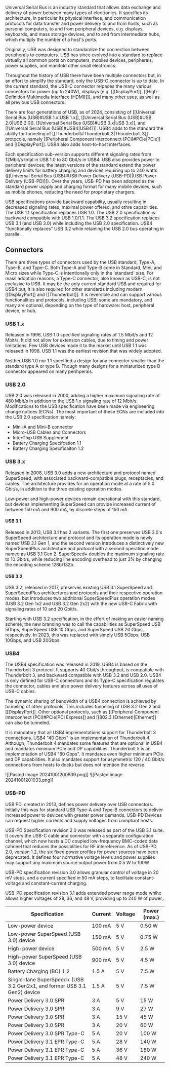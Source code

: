 
Universal Serial Bus is an industry standard that allows data exchange and delivery of power between many types of electronics. It specifies its architecture, in particular its physical interface, and communication protocols for data transfer and power delivery to and from hosts, such as personal computers, to and from peripheral devices, e.g. displays, keyboards, and mass storage devices, and to and from intermediate hubs, which multiply the number of a host's ports.

Originally, USB was designed to standardize the connection between peripherals to computers. USB has since evolved into a standard to replace virtually all common ports on computers, mobiles devices, peripherals, power supplies, and manifold other small electronics.

Throughout the history of USB there have been multiple connectors but, in an effort to simplify the standard, only the USB-C connector is up to date. In the current standard, the USB-C connector relpaces the many various connectors for power (up to 240W), displays (e.g. [[DisplayPort]], [[High-Definition Multimedia Interface (HDMI)]]), and many other uses, as well as all previous USB connectors.

There are four generations of USB, as of 2024, consisting of [[Universal Serial Bus (USB)#USB 1.x|USB 1.x]], [[Universal Serial Bus (USB)#USB 2.0|USB 2.0]], [[Universal Serial Bus (USB)#USB 3.x|USB 3.x]], and [[Universal Serial Bus (USB)#USB4|USB4]]]. USB4 adds to the standard the ability for tunneling of [[Thunderbolt#Thunderbolt 3|Thunderbolt 3]] protocols, namely [[Peripheral Component Interconnect (PCI)#PCIe|PCIe]] and [[DisplayPort]]. USB4 also adds host-to-host interfaces.

Each specification sub-version supports different signaling rates from 12Mbit/s total in USB 1.0 to 80 Gbit/s in USB4. USB also provides power to peripheral devices; the latest versions of the standard extend the power delivery limits for battery charging and devices requiring up to 240 watts ([[Universal Serial Bus (USB)#USB Power Delivery (USB-PD)|USB Power Delivery (USB-PD)]]). Over the years, USB-PD has been adopted as the standard power uspply and charging format for many mobile devices, such as mobile phones, reducing the need for proprietary chargers.

USB specifications provide backward capability, usually resulting in decreased signaling rates, maximal power offered, and othre capabilities. The USB 1.1 specification replaces USB 1.0. The USB 2.0 specification is backward compatible with USB 1.0/1.1. The USB 3.2 specification replaces USB 3.1 (and USB 3.0) while including the USB 2.0 specification. USB4 "functionally replaces" USB 3.2 while retaining the USB 2.0 bus operating in parallel.

## Connectors

There are three types of connectors used by the USB standard, Type-A, Type-B, and Type-C. Both Type-A and Type-B come in Standard, Mini, and Micro sizes while Type-C is intentionally only in the 'standard' size. For mass adoption reasons, a Type-C connector, also known as USB-C, is not exclusive to USB. It may be the only current standard USB and required for USB4 but, it is also required for other standards including modern [[DisplayPort]]
and [[Thunderbolt]]. It is reversible and can support various functionalities and protocols, including USB; some are mandatory, and many are optional, depending on the type of hardware: host, peripheral device, or hub.

### USB 1.x

Released in 1996, USB 1.0 specified signaling rates of 1.5 Mbit/s and 12 Mbit/s. It did not allow for extension cables, due to timing and power limitations. Few USB devices made it to the market until USB 1.1 was released in 1998. USB 1.1 was the earliest revision that was widely adopted.

Neither USB 1.0 nor 1.1 specified a design for any connector smaller than the standard type A or type B. Though many designs for a miniaturized type B connector appeared on many perihperals.

### USB 2.0

USB 2.0 was released in 2000, adding a higher maximum signaling rate of 480 Mbit/s in addition to the USB 1.x signaling rate of 12 Mbit/s. Modifications to the USB specification have been made via engineering change notices (ECNs). The most important of these ECNs are included into the USB 2.0 specification namely:

- Mini-A and Mini-B connector
- Micro-USB Cables and Connectors
- InterChip USB Supplement
- Battery Charging Specifcation 1.1
- Battery Charging Specificaiton 1.2

### USB 3.x

Released in 2008, USB 3.0 adds a new architecture and protocol named SuperSpeed, with associated backward-compatible plugs, receptacles, and cables. The architecture provides for an operation mode at a rate of 5.0 Gbit/s, in addition to the three existing operation modes. 

Low-power and high-power devices remain operational with this standard, but devices implementing SuperSpeed can provide increased current of between 150 mA and 900 mA, by discrete steps of 150 mA

#### USB 3.1

Released in 2013, USB 3.1 has 2 variants. The first one preserves USB 3.0's SuperSpeed architecture and protocol and its operation mode is newly named USB 3.1 Gen 1, and the second version introduces a distinctively new SuperSpeedPlus architecture and protocol with a second operation mode named as USB 3.1 Gen 2. SuperSpeed+ doubles the maximum signaling rate to 10 Gbit/s, while reducing line encoding overhead to just 3% by changing the encoding scheme 128b/132b.

#### USB 3.2

USB 3.2, released in 2017, preserves existing USB 3.1 SuperSpeed and SuperSpeedPlus architectures and protocols and their respective operation modes, but introduces two additional SuperSpeedPlus operation modes (USB 3.2 Gen 1x2 and USB 3.2 Gen 2x2) with the new USB-C Fabric with signaling rates of 10 and 20 Gbit/s. 

Starting with USB 3.2 specification, in the effort of making an easier naming scheme, the new branding was to call the capabilities as SuperSpeed USB 5Gbps, SuperSpeed USB 10 Gbps, and SuperSpeed USB 20 Gbps, respectively. In 2023, this was replaced with simply USB 5Gbps, USB 10Gbps, and USB 20Gbps.

### USB4

The USB4 specification was released in 2019. USB4 is based on the Thunderbolt 3 protocol. It supports 40 Gbit/s throughput, is compatible with Thunderbolt 3, and backward compatible with USB 3.2 and USB 2.0. USB4 is only defined for USB-C connectors and its Type-C specification regulates the connector, cables and also power delivery features across all uses of USB-C cables. 

The dynamic sharing of bandwidth of a USB4 connection is achieved by tunneling of other protocols. This includes tunneling of USB 3.2 Gen 2 and [[DisplayPort]]. Other optional protocols, such as [[Peripheral Component Interconnect (PCI)#PCIe|PCI Express]] and [[802.3 (Ethernet)|Ethernet]] can also be tunneled.

It is mandatory that all USB4 implementations support for Thunderbolt 3 connections. USB4 "40 Gbps" is an implementation of Thunderbolt 4. Although, Thunderbolt 4 mandates some features that are optional in USB4  and mandates minimum PCIe and DP capabilities. Thunderbolt 5 is an implementation of USB4 "80 Gbps". It mandates even higher minimum PCIe and DP capabilities. It also mandates support for asymmetric 120 / 40 Gbit/s connections from hosts to docks but does not mention the reverse.

![[Pasted image 20241001200839.png]]
![[Pasted image 20241001201033.png]]

### USB-PD

USB PD, created in 2013, defines power delivery over USB connectors. Initially this was for standard USB Type-A and Type-B connectors to deliver increased power to devices with greater power demands. USB-PD Devices can request higher currents and supply voltages from compliant hosts. 

USB-PD Specification revision 2.0 was released as part of the USB 3.1 suite. It covers the USB-C cable and connector with a separate configuration channel, which now hosts a DC coupled low-frequency BMC-coded data cahnnel that reduces the possiblities for RF intereference. As of USB-PD 2.0, version 1.2, the six fixed power profiles for power sources have been deprecated. It defines four normative voltage levels and power supplies may support any maximum source output power from 0.5 W to 100W

USB-PD specification revision 3.0 allows granular control of voltage in 20 mV steps, and a current specified in 50 mA steps, to facilitate constant-voltage and constant-current charging.

USB-PD specification revision 3.1 adds extended power range mode whihc allows higher voltages of 28, 36, and 48 V, providing up to 240 W of power,.

| Specification                                                            | Current | Voltage | Power (max.) |
| ------------------------------------------------------------------------ | ------- | ------- | ------------ |
| Low-power device                                                         | 100 mA  | 5 V     | 0.50 W       |
| Low-power SuperSpeed (USB 3.0) device                                    | 150 mA  | 5 V     | 0.75 W       |
| High-power device                                                        | 500 mA  | 5 V     | 2.5 W        |
| High-power SuperSpeed (USB 3.0) device                                   | 900 mA  | 5 V     | 4.5 W        |
| Battery Charging (BC) 1.2                                                | 1.5 A   | 5 V     | 7.5 W        |
| Single-lane SuperSpeed+ (USB 3.2 Gen2x1, and former USB 3.1 Gen2) device | 1.5 A   | 5 V     | 7.5 W        |
| Power Delivery 3.0 SPR                                                   | 3 A     | 5 V     | 15 W         |
| Power Delivery 3.0 SPR                                                   | 3 A     | 9 V     | 27 W         |
| Power Delivery 3.0 SPR                                                   | 3 A     | 15 V    | 45 W         |
| Power Delivery 3.0 SPR                                                   | 3 A     | 20 V    | 60 W         |
| Power Delivery 3.0 SPR Type-C                                            | 5 A     | 20 V    | 100 W        |
| Power Delivery 3.1 EPR Type-C                                            | 5 A     | 28 V    | 140 W        |
| Power Delivery 3.1 EPR Type-C                                            | 5 A     | 36 V    | 180 W        |
| Power Delivery 3.1 EPR Type-C                                            | 5 A     | 48 V    | 240 W        |

